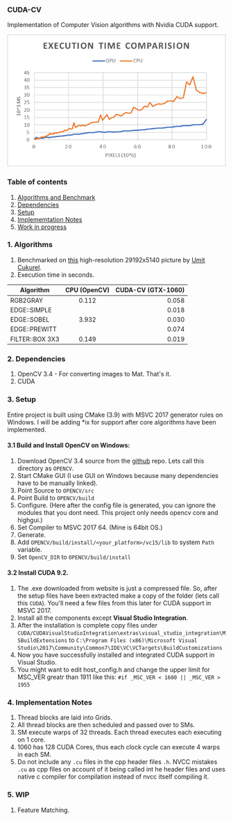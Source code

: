 ### CUDA-CV

Implementation of Computer Vision algorithms with Nvidia CUDA support.

![execution chart](res/comparision.png)

### Table of contents

1. [Algorithms and Benchmark](#1-algorithms) 
2. [Dependencies](#2-dependencies)
3. [Setup](#3-setup)
4. [Implememtation Notes](#4-implementation-notes)
5. [Work in progress](#5.-wip)

### 1. Algorithms

1. Benchmarked on [this](https://www.flickr.com/photos/142400284@N08/46146227131/in/pool-extremelylargepanoramas/) high-resolution 29192x5140 picture by [Umit Cukurel](https://www.flickr.com/photos/142400284@N08/).  
2. Execution time in seconds.

| Algorithm     | CPU (OpenCV)  | CUDA-CV (GTX-1060)    |
| ------------- |:-------------:| ---------------------:|
| RGB2GRAY      | 0.112 | 0.058 |
| EDGE::SIMPLE |  | 0.018 |
| EDGE::SOBEL | 3.932 | 0.030 |
| EDGE::PREWITT |  | 0.074 |
| FILTER::BOX 3X3 | 0.149 | 0.019 |



### 2. Dependencies

1. OpenCV 3.4 - For converting images to Mat. That's it.
2. CUDA 



### 3. Setup

Entire project is built using CMake (3.9) with MSVC 2017 generator rules on Windows. I will be adding *ix for support after core algorithms have been implemented. 

#### 3.1 Build and Install OpenCV on Windows:

1. Download OpenCV 3.4 source from the [github](https://github.com/opencv/opencv/releases/tag/3.4.4) repo. Lets call this directory as `OPENCV`.
2. Start CMake GUI (I use GUI on Windows because many dependencies have to be manually linked).
3. Point Source to `OPENCV/src`
4. Point Build to `OPENCV/build`
5. Configure. (Here after the config file is generated, you can ignore the modules that you dont need. This project only needs opencv core and highgui.)
6. Set Compiler to MSVC 2017 64. (Mine is 64bit OS.)
7. Generate.
8. Add `OPENCV/build/install/<your_platform>/vc15/lib` to system `Path` variable.
9. Set `OpenCV_DIR` to `OPENCV/build/install`

#### 3.2 Install CUDA 9.2.

1. The .exe downloaded from website is just a compressed file. So, after the setup files have been extracted make a copy of the folder (lets call this `CUDA`). You'll need a few files from this later for CUDA support in MSVC 2017.
2. Install all the components except __Visual Studio Integration__.
3. After the installation is complete copy files under `CUDA/CUDAVisualStudioIntegration\extras\visual_studio_integration\MSBuildExtensions` to `C:\Program Files (x86)\Microsoft Visual Studio\2017\Community\Common7\IDE\VC\VCTargets\BuildCustomizations`
4. Now you have successfully installed and integrated CUDA support in Visual Studio.
5. You might want to edit host_config.h and change the upper limit for MSC_VER greatr than 1911 like this: `#if _MSC_VER < 1600 || _MSC_VER > 1955`



### 4. Implementation Notes

1. Thread blocks are laid into Grids. 
2. All thread blocks are then scheduled and passed over to SMs.
3. SM execute warps of 32 threads. Each thread executes  each executing on 1 core.
4. 1060 has 128 CUDA Cores, thus each clock cycle can execute 4 warps in each SM.
5. Do not include any `.cu` files in the cpp header files `.h`. NVCC mistakes `.cu` as cpp files on account of it being called int he header files and uses native c compiler for compilation instead of nvcc itself compiling it.


### 5. WIP

1. Feature Matching.